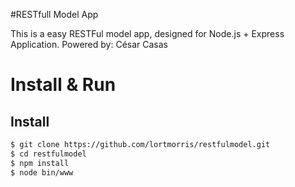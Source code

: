 #RESTfull Model App

This is a easy RESTFul model app, designed for Node.js + Express Application.
Powered by: César Casas
  
# Install & Run
## Install
```bash
$ git clone https://github.com/lortmorris/restfulmodel.git
$ cd restfulmodel
$ npm install
$ node bin/www
```
